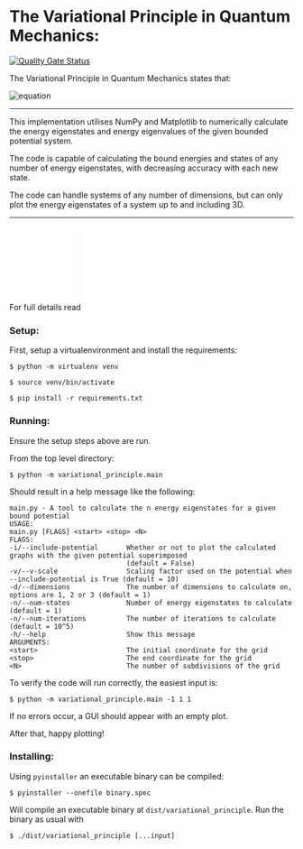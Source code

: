 The Variational Principle in Quantum Mechanics:
===
[![Quality Gate Status](https://sonarcloud.io/api/project_badges/measure?project=Tiernan8r_variational_principle&metric=alert_status)](https://sonarcloud.io/summary/new_code?id=Tiernan8r_variational_principle)

The Variational Principle in Quantum Mechanics states that:

![equation](https://latex.codecogs.com/svg.latex?<\psi&space;|&space;\hat{H}&space;|&space;\psi>&space;=&space;E&space;=&space;\frac{\int_{-\infty}^{\infty}\psi^*&space;\hat{H}&space;\psi&space;d\bar{r}}{\int_{-\infty}^{\infty}\psi^*&space;\psi&space;d\bar{r}}&space;\ge&space;E_0)

---

This implementation utilises NumPy and Matplotlib to numerically calculate the energy eigenstates and energy eigenvalues of the given bounded potential system.

The code is capable of calculating the bound energies and states of any number of energy eigenstates, with decreasing accuracy with each new state.

The code can handle systems of any number of dimensions, but can only plot the energy eigenstates of a system up to and including 3D.

---

For full details read ![the report](report.pdf)

### Setup:

First, setup a virtualenvironment and install the requirements:
```console
$ python -m virtualenv venv
```
```console
$ source venv/bin/activate
```
```console
$ pip install -r requirements.txt
```

### Running:

Ensure the setup steps above are run.

From the top level directory:
```console
$ python -m variational_principle.main
```

Should result in a help message like the following:
```console
main.py - A tool to calculate the n energy eigenstates for a given bound potential
USAGE:
main.py [FLAGS] <start> <stop> <N>
FLAGS:
-i/--include-potential       Whether or not to plot the calculated graphs with the given potential superimposed
                             (default = False)
-v/--v-scale                 Scaling factor used on the potential when --include-potential is True (default = 10)
-d/--dimensions              The number of dimensions to calculate on, options are 1, 2 or 3 (default = 1)
-n/--num-states              Number of energy eigenstates to calculate (default = 1)
-n/--num-iterations          The number of iterations to calculate (default = 10^5)
-h/--help                    Show this message
ARGUMENTS:
<start>                      The initial coordinate for the grid
<stop>                       The end coordinate for the grid
<N>                          The number of subdivisions of the grid
```

To verify the code will run correctly, the easiest input is:
```console
$ python -m variational_principle.main -1 1 1
```

If no errors occur, a GUI should appear with an empty plot.

After that, happy plotting!

### Installing:

Using `pyinstaller` an executable binary can be compiled:

```console
$ pyinstaller --onefile binary.spec
```
Will compile an executable binary at `dist/variational_principle`.
Run the binary as usual with
```console
$ ./dist/variational_principle [...input]
```
